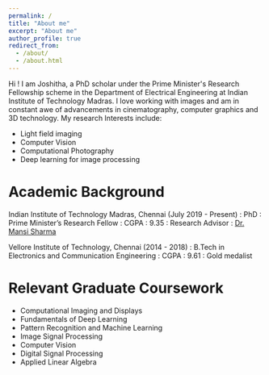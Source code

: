 ```yaml
---
permalink: /
title: "About me"
excerpt: "About me"
author_profile: true
redirect_from: 
  - /about/
  - /about.html
---
```


Hi ! I am Joshitha, a PhD scholar under the Prime Minister's Research Fellowship scheme in the Department of Electrical Engineering at Indian Institute of Technology Madras. I love working with images and am in constant awe of advancements in cinematography, computer graphics and 3D technology. My research Interests include:
- Light field imaging
- Computer Vision
- Computational Photography
- Deep learning for image processing

Academic Background
======

Indian Institute of Technology Madras, Chennai  (July 2019 - Present)
:   PhD
:   Prime Minister’s Research Fellow
:   CGPA : 9.35
:   Research Advisor : [Dr. Mansi Sharma](https://sites.google.com/site/mansisharmaiitd/)

Vellore Institute of Technology, Chennai        (2014 - 2018)
:   B.Tech in Electronics and Communication Engineering
:   CGPA : 9.61
:   Gold medalist

Relevant Graduate Coursework
======
- Computational Imaging and Displays
- Fundamentals of Deep Learning
- Pattern Recognition and Machine Learning
- Image Signal Processing
- Computer Vision
- Digital Signal Processing
- Applied Linear Algebra

